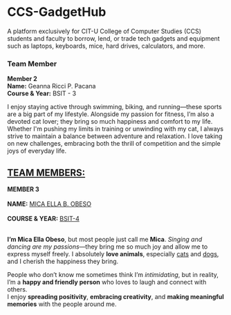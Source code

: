 # CCS-GadgetHub
A platform exclusively for CIT-U College of Computer Studies (CCS) students and faculty to borrow, lend, or trade tech gadgets and equipment such as laptops, keyboards, mice, hard drives, calculators, and more.

### Team Member

**Member 2**  
**Name:** Geanna Ricci P. Pacana  
**Course & Year:** BSIT - 3  

I enjoy staying active through swimming, biking, and running—these sports are a big part of my lifestyle. Alongside my passion for fitness, I’m also a devoted cat lover; they bring so much happiness and comfort to my life. Whether I'm pushing my limits in training or unwinding with my cat, I always strive to maintain a balance between adventure and relaxation. I love taking on new challenges, embracing both the thrill of competition and the simple joys of everyday life.



## <u>TEAM MEMBERS:</u>  

<strong>MEMBER 3</strong> <br><br>
<strong>NAME:</strong> <u>MICA ELLA B. OBESO</u> <br>  
<strong>COURSE & YEAR:</strong> <u>BSIT-4</u> <br><br>  

<p><strong>I’m Mica Ella Obeso</strong>, but most people just call me <strong>Mica</strong>.  
<em>Singing and dancing are my passions</em>—they bring me so much joy and allow me to express myself freely.  
I absolutely <strong>love animals</strong>, especially <u>cats</u> and <u>dogs</u>, and I cherish the happiness they bring.  

People who don’t know me sometimes think I’m <em>intimidating</em>, but in reality,  
I’m a <strong>happy and friendly person</strong> who loves to laugh and connect with others.  
I enjoy <strong>spreading positivity</strong>, <strong>embracing creativity</strong>, and <strong>making meaningful memories</strong> with the people around me.</p>
